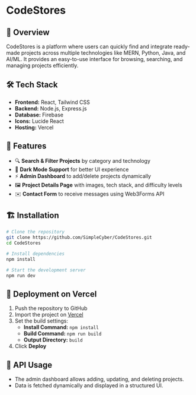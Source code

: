 # CodeStores

## 🚀 Overview
CodeStores is a platform where users can quickly find and integrate ready-made projects across multiple technologies like MERN, Python, Java, and AI/ML. It provides an easy-to-use interface for browsing, searching, and managing projects efficiently.

## 🛠 Tech Stack
- **Frontend:** React, Tailwind CSS
- **Backend:** Node.js, Express.js
- **Database:** Firebase
- **Icons:** Lucide React
- **Hosting:** Vercel

## 📌 Features
- 🔍 **Search & Filter Projects** by category and technology
- 🎨 **Dark Mode Support** for better UI experience
- ⚡ **Admin Dashboard** to add/delete projects dynamically
- 🖼️ **Project Details Page** with images, tech stack, and difficulty levels
- ✉️ **Contact Form** to receive messages using Web3Forms API

## 🏗️ Installation
```bash
# Clone the repository
git clone https://github.com/SimpleCyber/CodeStores.git
cd CodeStores

# Install dependencies
npm install

# Start the development server
npm run dev
```

## 🚀 Deployment on Vercel
1. Push the repository to GitHub
2. Import the project on [Vercel](https://vercel.com/)
3. Set the build settings:
   - **Install Command:** `npm install`
   - **Build Command:** `npm run build`
   - **Output Directory:** `build`
4. Click **Deploy**

## 📝 API Usage
- The admin dashboard allows adding, updating, and deleting projects.
- Data is fetched dynamically and displayed in a structured UI.
